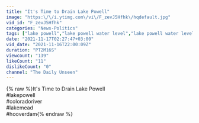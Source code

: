 ```yaml
---
title: "It's Time to Drain Lake Powell"
image: "https:\/\/i.ytimg.com\/vi\/F_zevJ5Hfhk\/hqdefault.jpg"
vid_id: "F_zevJ5Hfhk"
categories: "News-Politics"
tags: ["lake powell","lake powell water level","lake powell water level 2021"]
date: "2021-11-17T02:27:47+03:00"
vid_date: "2021-11-16T22:00:09Z"
duration: "PT2M16S"
viewcount: "139"
likeCount: "11"
dislikeCount: "0"
channel: "The Daily Unseen"
---
```

{% raw %}It's Time to Drain Lake Powell<br />#lakepowell<br />#coloradoriver<br />#lakemead<br />#hooverdam{% endraw %}

